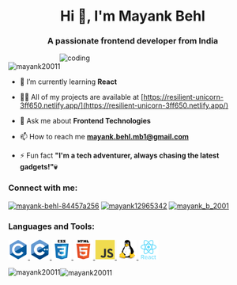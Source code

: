 <h1 align="center">Hi 👋, I'm Mayank Behl</h1>
<h3 align="center">A passionate frontend developer from India</h3>
<img align="right" alt="coding" width="400" src="https://camo.githubusercontent.com/19db51af5f90f1b152bc0b9078f5fe97053955be5074f03f17019c70345bdcdb/68747470733a2f2f6d69726f2e6d656469756d2e636f6d2f6d61782f313336302f302a37513379765349765f7430696f4a2d5a2e676966">
<p align="left"> <img src="https://komarev.com/ghpvc/?username=mayank20011&label=Profile%20views&color=0e75b6&style=flat" alt="mayank20011" /> </p>

- 🌱 I’m currently learning **React**

- 👨‍💻 All of my projects are available at [https://resilient-unicorn-3ff650.netlify.app/](https://resilient-unicorn-3ff650.netlify.app/)

- 💬 Ask me about **Frontend Technologies**

- 📫 How to reach me **mayank.behl.mb1@gmail.com**

- ⚡ Fun fact **"I'm a tech adventurer, always chasing the latest gadgets!"💀**

<h3 align="left">Connect with me:</h3>
<p align="left">
<a href="https://linkedin.com/in/mayank-behl-84457a256" target="blank"><img align="center" src="https://raw.githubusercontent.com/rahuldkjain/github-profile-readme-generator/master/src/images/icons/Social/linked-in-alt.svg" alt="mayank-behl-84457a256" height="30" width="40" /></a>
<a href="https://instagram.com/mayank12965342" target="blank"><img align="center" src="https://raw.githubusercontent.com/rahuldkjain/github-profile-readme-generator/master/src/images/icons/Social/instagram.svg" alt="mayank12965342" height="30" width="40" /></a>
<a href="https://www.codechef.com/users/mayank_b_2001" target="blank"><img align="center" src="https://cdn.jsdelivr.net/npm/simple-icons@3.1.0/icons/codechef.svg" alt="mayank_b_2001" height="30" width="40" /></a>
</p>

<h3 align="left">Languages and Tools:</h3>
<p align="left"> <a href="https://www.cprogramming.com/" target="_blank" rel="noreferrer"> <img src="https://raw.githubusercontent.com/devicons/devicon/master/icons/c/c-original.svg" alt="c" width="40" height="40"/> </a> <a href="https://www.w3schools.com/cpp/" target="_blank" rel="noreferrer"> <img src="https://raw.githubusercontent.com/devicons/devicon/master/icons/cplusplus/cplusplus-original.svg" alt="cplusplus" width="40" height="40"/> </a> <a href="https://www.w3schools.com/css/" target="_blank" rel="noreferrer"> <img src="https://raw.githubusercontent.com/devicons/devicon/master/icons/css3/css3-original-wordmark.svg" alt="css3" width="40" height="40"/> </a> <a href="https://www.w3.org/html/" target="_blank" rel="noreferrer"> <img src="https://raw.githubusercontent.com/devicons/devicon/master/icons/html5/html5-original-wordmark.svg" alt="html5" width="40" height="40"/> </a> <a href="https://developer.mozilla.org/en-US/docs/Web/JavaScript" target="_blank" rel="noreferrer"> <img src="https://raw.githubusercontent.com/devicons/devicon/master/icons/javascript/javascript-original.svg" alt="javascript" width="40" height="40"/> </a> <a href="https://www.linux.org/" target="_blank" rel="noreferrer"> <img src="https://raw.githubusercontent.com/devicons/devicon/master/icons/linux/linux-original.svg" alt="linux" width="40" height="40"/> </a> <a href="https://reactjs.org/" target="_blank" rel="noreferrer"> <img src="https://raw.githubusercontent.com/devicons/devicon/master/icons/react/react-original-wordmark.svg" alt="react" width="40" height="40"/> </a> </p>

<p><img align="left" src="https://github-readme-stats.vercel.app/api/top-langs?username=mayank20011&show_icons=true&locale=en&layout=compact" alt="mayank20011" /></p>



<p><img align="center" src="https://github-readme-streak-stats.herokuapp.com/?user=mayank20011&" alt="mayank20011" /></p>

